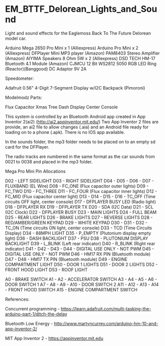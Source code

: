 # EM_BTTF_Delorean_Lights_and_Sound
 Light and sound effects for the Eaglemoss Back To The Future Delorean model car.

Arduino Mega 2650 Pro Mini x 1 (Alliexpress)
Arduino Pro Mini x 2 (Alliexpress)
DFPlayer Mini MP3 player (Amazon)
PAM8403 Stereo Amplifier (Amazon)
AIYIMA Speakers 8 Ohm 5W x 2 (Alliexpress)
DSD TECH HM-17 Bluetooth 4.1 Module (Amazon)
CJMCU 12 Bit WS2812 5050 RGB LED Ring (Reactor)(Banggood)
DC Adaptor 9V 2A

Speedometer:

Adafruit 0.56" 4-Digit 7-Segment Display w/I2C Backpack (Pimoroni)

Modelmodz Parts:

Flux Capacitor
Xmas Tree
Dash Display
Center Console

This system is controlled by an Bluetooth Android app created in App Inventor 2(ai2)
(http://ai2.appinventor.mit.edu/)
Two App Inventor 2 files are provide, an ai2 file to allow changes (.aia) and an Android 
file ready for loading on to a phone (.apk).
There is no IOS app available.

In the sounds folder, the mp3 folder needs to be placed on to an empty sd card 
for the DFPlayer.

The radio tracks are numbered in the same format as the car sounds from
0021 to 0038 and placed in the mp3 folder.

Mega Pro Mini Pin Allocations

D02 - LEFT SIDELIGHT
D03 - RIGHT SIDELIGHT
D04 - 
D05 - 
D06 - 
D07 - FLUXBAND (EL Wire)
D08 - FC_ONE (Flux capacitor outer lights)
D09 - FC_TWO
D10 - FC_THREE
D11 - FC_FOUR (Flux capacitor inner lights)
D12 - FC_MID (Flux capacitor center light)
D13 - 
D14 - 
D15 - 
D16 - TC_OFF (Time circuits OFF light, center console)
D17 - DFPLAYER BUSY LED (Radio light)
D18 - DFPLAYER RX
D19 - DFPLAYER TX
D20 - SDA (I2C Data)
D21 - SCL (I2C Clock) 
D22 - DFPLAYER BUSY
D23 - MAIN LIGHTS
D24 - FULL BEAM
D25 - REAR LIGHTS
D26 - BRAKE LIGHTS
D27 - REVERSE LIGHTS
D28 - RED/AMBER/GREEN KEYPAD
D29 - WHITE KEYPAD
D30 - 
D31 - 
D32 - TC_ON (Time circuits ON light, center console)
D33 - TCD (Time Circuits Display)
D34 - 88MPH LIGHT
D35 - P_EMPTY (Plutonium display empty light)
D36 - DASH BACKLIGHT
D37 - PSU
D38 - PLUTONIUM DISPLAY BACKLIGHT
D39 - L_BLINK (Left rear indicator)
D40 - R_BLINK (Right rear indicator)
D41 - 
D42 - 
D43 - 
D44 - DIGITAL USE ONLY - NOT PWM
D45 - DIGITAL USE ONLY - NOT PWM
D46 - HM17 RX PIN (Bluetooth module)
D47 - 
D48 - HM17 TX PIN (Bluetooth module)
D49 - ENGINE COMPARTMENT LIGHT
D50 - DOOR 1 LIGHTS
D51 - DOOR 2 LIGHTS
D52 - FRONT HOOD LIGHT
D53 - ROOF LIGHT

A0  - BRAKE SWITCH
A1  - 
A2  - ACCELERATOR SWITCH
A3  - 
A4  - 
A5  - 
A6  - DOOR SWITCH 1
A7  - 
A8  -
A9  -
A10 - DOOR SWITCH 2 
A11 - 
A12 - 
A13 - 
A14 - FRONT HOOD SWITCH
A15 - ENGINE COMPARTMENT SWITCH

References:

Concurrent programming - 
https://learn.adafruit.com/multi-tasking-the-arduino-part-1/ditch-the-delay

Bluetooth Low Energy -
http://www.martyncurrey.com/arduino-hm-10-and-app-inventor-2/

MIT App Inventor 2 -
https://appinventor.mit.edu
